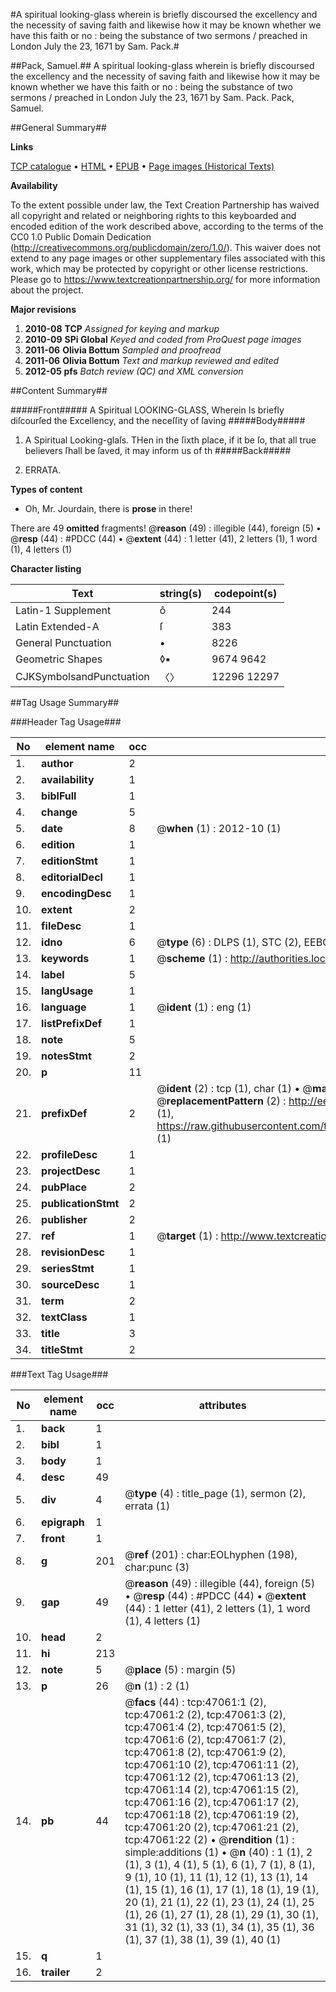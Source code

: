 #A spiritual looking-glass wherein is briefly discoursed the excellency and the necessity of saving faith and likewise how it may be known whether we have this faith or no : being the substance of two sermons / preached in London July the 23, 1671 by Sam. Pack.#

##Pack, Samuel.##
A spiritual looking-glass wherein is briefly discoursed the excellency and the necessity of saving faith and likewise how it may be known whether we have this faith or no : being the substance of two sermons / preached in London July the 23, 1671 by Sam. Pack.
Pack, Samuel.

##General Summary##

**Links**

[TCP catalogue](http://www.ota.ox.ac.uk/tcp/)  • 
[HTML](http://tei.it.ox.ac.uk/tcp/Texts-HTML/free/A54/A54354.html)  • 
[EPUB](http://tei.it.ox.ac.uk/tcp/Texts-EPUB/free/A54/A54354.epub) • 
[Page images (Historical Texts)](https://historicaltexts.jisc.ac.uk/eebo-11242782e)

**Availability**

To the extent possible under law, the Text Creation Partnership has waived all copyright and related or neighboring rights to this keyboarded and encoded edition of the work described above, according to the terms of the CC0 1.0 Public Domain Dedication (http://creativecommons.org/publicdomain/zero/1.0/). This waiver does not extend to any page images or other supplementary files associated with this work, which may be protected by copyright or other license restrictions. Please go to https://www.textcreationpartnership.org/ for more information about the project.

**Major revisions**

1. __2010-08__ __TCP__ *Assigned for keying and markup*
1. __2010-09__ __SPi Global__ *Keyed and coded from ProQuest page images*
1. __2011-06__ __Olivia Bottum__ *Sampled and proofread*
1. __2011-06__ __Olivia Bottum__ *Text and markup reviewed and edited*
1. __2012-05__ __pfs__ *Batch review (QC) and XML conversion*

##Content Summary##

#####Front#####
A Spiritual LOOKING-GLASS, Wherein Is briefly diſcourſed the Excellency, and the neceſſity of ſaving
#####Body#####

1. A Spiritual Looking-glaſs.
THen in the ſixth place, if it be ſo, that all true believers ſhall be ſaved, it may inform us of th
#####Back#####

1. ERRATA.

**Types of content**

  * Oh, Mr. Jourdain, there is **prose** in there!

There are 49 **omitted** fragments! 
 @__reason__ (49) : illegible (44), foreign (5)  •  @__resp__ (44) : #PDCC (44)  •  @__extent__ (44) : 1 letter (41), 2 letters (1), 1 word (1), 4 letters (1)

**Character listing**


|Text|string(s)|codepoint(s)|
|---|---|---|
|Latin-1 Supplement|ô|244|
|Latin Extended-A|ſ|383|
|General Punctuation|•|8226|
|Geometric Shapes|◊▪|9674 9642|
|CJKSymbolsandPunctuation|〈〉|12296 12297|

##Tag Usage Summary##

###Header Tag Usage###

|No|element name|occ|attributes|
|---|---|---|---|
|1.|__author__|2||
|2.|__availability__|1||
|3.|__biblFull__|1||
|4.|__change__|5||
|5.|__date__|8| @__when__ (1) : 2012-10 (1)|
|6.|__edition__|1||
|7.|__editionStmt__|1||
|8.|__editorialDecl__|1||
|9.|__encodingDesc__|1||
|10.|__extent__|2||
|11.|__fileDesc__|1||
|12.|__idno__|6| @__type__ (6) : DLPS (1), STC (2), EEBO-CITATION (1), OCLC (1), VID (1)|
|13.|__keywords__|1| @__scheme__ (1) : http://authorities.loc.gov/ (1)|
|14.|__label__|5||
|15.|__langUsage__|1||
|16.|__language__|1| @__ident__ (1) : eng (1)|
|17.|__listPrefixDef__|1||
|18.|__note__|5||
|19.|__notesStmt__|2||
|20.|__p__|11||
|21.|__prefixDef__|2| @__ident__ (2) : tcp (1), char (1)  •  @__matchPattern__ (2) : ([0-9\-]+):([0-9IVX]+) (1), (.+) (1)  •  @__replacementPattern__ (2) : http://eebo.chadwyck.com/downloadtiff?vid=$1&page=$2 (1), https://raw.githubusercontent.com/textcreationpartnership/Texts/master/tcpchars.xml#$1 (1)|
|22.|__profileDesc__|1||
|23.|__projectDesc__|1||
|24.|__pubPlace__|2||
|25.|__publicationStmt__|2||
|26.|__publisher__|2||
|27.|__ref__|1| @__target__ (1) : http://www.textcreationpartnership.org/docs/. (1)|
|28.|__revisionDesc__|1||
|29.|__seriesStmt__|1||
|30.|__sourceDesc__|1||
|31.|__term__|2||
|32.|__textClass__|1||
|33.|__title__|3||
|34.|__titleStmt__|2||


###Text Tag Usage###

|No|element name|occ|attributes|
|---|---|---|---|
|1.|__back__|1||
|2.|__bibl__|1||
|3.|__body__|1||
|4.|__desc__|49||
|5.|__div__|4| @__type__ (4) : title_page (1), sermon (2), errata (1)|
|6.|__epigraph__|1||
|7.|__front__|1||
|8.|__g__|201| @__ref__ (201) : char:EOLhyphen (198), char:punc (3)|
|9.|__gap__|49| @__reason__ (49) : illegible (44), foreign (5)  •  @__resp__ (44) : #PDCC (44)  •  @__extent__ (44) : 1 letter (41), 2 letters (1), 1 word (1), 4 letters (1)|
|10.|__head__|2||
|11.|__hi__|213||
|12.|__note__|5| @__place__ (5) : margin (5)|
|13.|__p__|26| @__n__ (1) : 2 (1)|
|14.|__pb__|44| @__facs__ (44) : tcp:47061:1 (2), tcp:47061:2 (2), tcp:47061:3 (2), tcp:47061:4 (2), tcp:47061:5 (2), tcp:47061:6 (2), tcp:47061:7 (2), tcp:47061:8 (2), tcp:47061:9 (2), tcp:47061:10 (2), tcp:47061:11 (2), tcp:47061:12 (2), tcp:47061:13 (2), tcp:47061:14 (2), tcp:47061:15 (2), tcp:47061:16 (2), tcp:47061:17 (2), tcp:47061:18 (2), tcp:47061:19 (2), tcp:47061:20 (2), tcp:47061:21 (2), tcp:47061:22 (2)  •  @__rendition__ (1) : simple:additions (1)  •  @__n__ (40) : 1 (1), 2 (1), 3 (1), 4 (1), 5 (1), 6 (1), 7 (1), 8 (1), 9 (1), 10 (1), 11 (1), 12 (1), 13 (1), 14 (1), 15 (1), 16 (1), 17 (1), 18 (1), 19 (1), 20 (1), 21 (1), 22 (1), 23 (1), 24 (1), 25 (1), 26 (1), 27 (1), 28 (1), 29 (1), 30 (1), 31 (1), 32 (1), 33 (1), 34 (1), 35 (1), 36 (1), 37 (1), 38 (1), 39 (1), 40 (1)|
|15.|__q__|1||
|16.|__trailer__|2||
